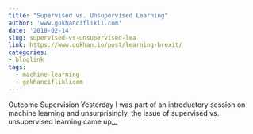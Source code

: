 ```yaml
---
title: "Supervised vs. Unsupervised Learning"
author: 'www.gokhanciflikli.com'
date: '2018-02-14'
slug: supervised-vs-unsupervised-lea
link: https://www.gokhan.io/post/learning-brexit/
categories:
- bloglink
tags:
  - machine-learning
  - gokhancifliklicom
---
```


Outcome Supervision Yesterday I was part of an introductory session on machine learning and unsurprisingly, the issue of supervised vs. unsupervised learning came up[... <i class="fas fa-external-link-alt"></i>](https://www.gokhan.io/post/learning-brexit/)

